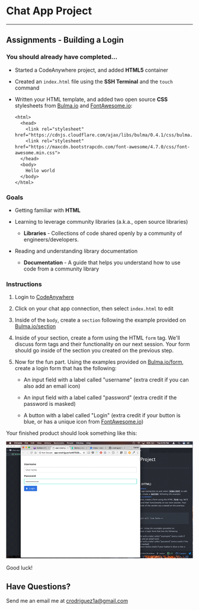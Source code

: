 # Chat App Project
---
## Assignments - Building a Login

### You should already have completed...
- Started a CodeAnywhere project, and added **HTML5** container

- Created an `index.html` file using the **SSH Terminal** and the `touch` command

- Written your HTML template, and added two open source **CSS** stylesheets from [Bulma.io](http://Bulma.io/) and [FontAwesome.io](http://fontawesome.io/):

      <html>
        <head>
          <link rel="stylesheet" href="https://cdnjs.cloudflare.com/ajax/libs/bulma/0.4.1/css/bulma.min.css">
          <link rel="stylesheet" href="https://maxcdn.bootstrapcdn.com/font-awesome/4.7.0/css/font-awesome.min.css">
        </head>
        <body>
          Hello world
        </body>
      </html>

### Goals
- Getting familiar with **HTML**

- Learning to leverage community libraries (a.k.a., open source libraries)

  - **Libraries** - Collections of code shared openly by a community of engineers/developers.


- Reading and understanding library documentation

  - **Documentation** - A guide that helps you understand how to use code from a community library

### Instructions

  1. Login to [CodeAnywhere](http://codeanywhere.com)

  2. Click on your chat app connection, then select `index.html` to edit

  3. Inside of the `body`, create a `section` following the example provided on [Bulma.io/section](http://bulma.io/documentation/layout/section/)

  4. Inside of your section, create a form using the HTML `form` tag. We'll discuss form tags and their functionality on our next session. Your form should go inside of the section you created on the previous step.

        <section class="section">
          <form>
            <!-- Your login will live here-->
          </form>
        </section>

  5. Now for the fun part. Using the examples provided on [Bulma.io/form](http://bulma.io/documentation/elements/form/), create a login form that has the following:

    
      - An input field with a label called "username" (extra credit if you can also add an email icon)

      - An input field with a label called "password" (extra credit if the password is masked)

      - A button with a label called "Login" (extra credit if your button is blue, or has a unique icon from [FontAwesome.io](http://fontawesome.io/))


Your finished product should look something like this:

<img src="login.gif" />

Good luck!

## Have Questions?

Send me an email me at <a href="mailto:crodriguez1a@gmail.com">crodriguez1a@gmail.com</a>
